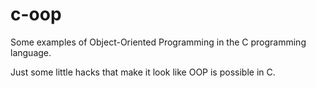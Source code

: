 # c-oop

Some examples of Object-Oriented Programming in the C programming language.

Just some little hacks that make it look like OOP is possible in C.
